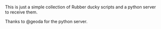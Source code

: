 This is just a simple collection of Rubber ducky scripts and a python server to receive them. 

Thanks to @geoda for the python server. 
